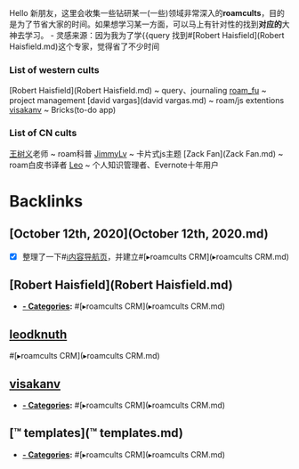 Hello 新朋友，这里会收集一些钻研某一(一些)领域非常深入的**roamcults**，目的是为了节省大家的时间。如果想学习某一方面，可以马上有针对性的找到**对应的**大神去学习。
    - 灵感来源：因为我为了学{{query 找到#[Robert Haisfield](Robert Haisfield.md)这个专家，觉得省了不少时间
### List of western cults
[Robert Haisfield](Robert Haisfield.md) ~ query、journaling
[roam_fu](roam_fu.md) ~ project management
[david vargas](david vargas.md) ~ roam/js extentions
[visakanv](visakanv.md) ~ Bricks(to-do app)
### List of CN cults
[王树义](王树义.md)老师 ~ roam科普
[JimmyLv](JimmyLv.md) ~ 卡片式js主题
[Zack Fan](Zack Fan.md) ~ roam白皮书译者
[Leo]([leodknuth](leodknuth.md)) ~ 个人知识管理者、Evernote十年用户

# Backlinks
## [October 12th, 2020](October 12th, 2020.md)
- [x] 整理了一下#[ℹ︎内容导航页](ℹ︎内容导航页.md)，并建立#[▸roamcults CRM](▸roamcults CRM.md)

## [Robert Haisfield](Robert Haisfield.md)
- **[- Categories](- Categories.md):** #[▸roamcults CRM](▸roamcults CRM.md)

## [leodknuth](leodknuth.md)

#[▸roamcults CRM](▸roamcults CRM.md)

## [visakanv](visakanv.md)
- **[- Categories](- Categories.md):** #[▸roamcults CRM](▸roamcults CRM.md)

## [™ templates](™ templates.md)
- **[- Categories](- Categories.md):** #[▸roamcults CRM](▸roamcults CRM.md)


